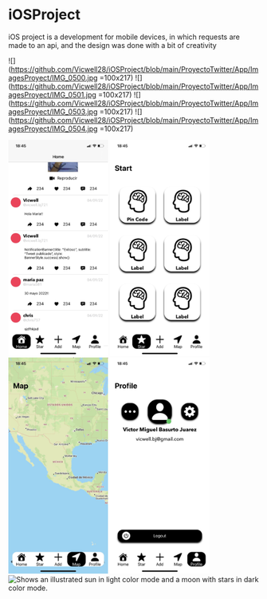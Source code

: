 # iOSProject
iOS project is a development for mobile devices, in which requests are made to an api, and the design was done with a bit of creativity

![](https://github.com/Vicwell28/iOSProject/blob/main/ProyectoTwitter/App/ImagesProyect/IMG_0500.jpg =100x217)
![](https://github.com/Vicwell28/iOSProject/blob/main/ProyectoTwitter/App/ImagesProyect/IMG_0501.jpg =100x217)
![](https://github.com/Vicwell28/iOSProject/blob/main/ProyectoTwitter/App/ImagesProyect/IMG_0503.jpg =100x217)
![](https://github.com/Vicwell28/iOSProject/blob/main/ProyectoTwitter/App/ImagesProyect/IMG_0504.jpg =100x217)

<img src="https://github.com/Vicwell28/iOSProject/blob/main/ProyectoTwitter/App/ImagesProyect/IMG_0500.jpg" width="200" />
<img src="https://github.com/Vicwell28/iOSProject/blob/main/ProyectoTwitter/App/ImagesProyect/IMG_0501.jpg" width="200" />
<img src="https://github.com/Vicwell28/iOSProject/blob/main/ProyectoTwitter/App/ImagesProyect/IMG_0503.jpg" width="200" />
<img src="https://github.com/Vicwell28/iOSProject/blob/main/ProyectoTwitter/App/ImagesProyect/IMG_0504.jpg" width="200" />

<picture>
  <source media="(prefers-color-scheme: dark)" srcset="https://user-images.githubusercontent.com/25423296/163456776-7f95b81a-f1ed-45f7-b7ab-8fa810d529fa.png">
  <source media="(prefers-color-scheme: light)" srcset="https://user-images.githubusercontent.com/25423296/163456779-a8556205-d0a5-45e2-ac17-42d089e3c3f8.png">
  <img alt="Shows an illustrated sun in light color mode and a moon with stars in dark color mode." src="https://user-images.githubusercontent.com/25423296/163456779-a8556205-d0a5-45e2-ac17-42d089e3c3f8.png">
</picture>
